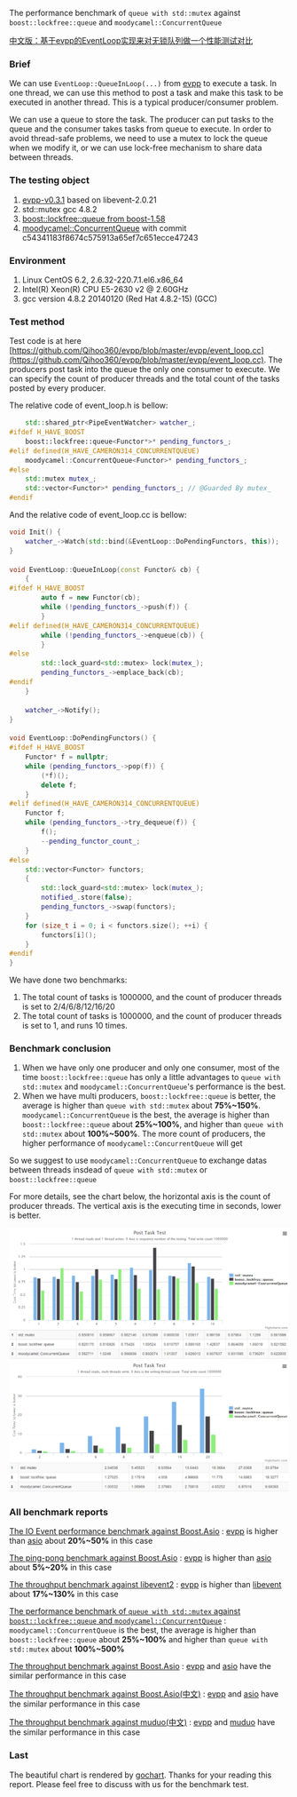 The performance benchmark of `queue with std::mutex` against `boost::lockfree::queue` and `moodycamel::ConcurrentQueue`

[中文版：基于evpp的EventLoop实现来对无锁队列做一个性能测试对比](https://github.com/Qihoo360/evpp/blob/master/docs/benchmark_lockfree_vs_mutex_cn.md)

### Brief

We can use `EventLoop::QueueInLoop(...)` from [evpp] to execute a task. In one thread, we can use this method to post a task and make this task to be executed in another thread. This is a typical producer/consumer problem.

We can use a queue to store the task. The producer can put tasks to the queue and the consumer takes tasks from queue to execute. In order to avoid thread-safe problems, we need to use a mutex to lock the queue when we modify it, or we can use lock-free mechanism to share data between threads.                                                                                                                                                                                                                                                                                                                                                                                                                                                                                                            

### The testing object

1. [evpp-v0.3.1](https://github.com/Qihoo360/evpp/archive/v0.3.1.zip) based on libevent-2.0.21
2. std::mutex gcc 4.8.2
2. [boost::lockfree::queue from boost-1.58](http://www.boost.org/)
3. [moodycamel::ConcurrentQueue](https://github.com/cameron314/concurrentqueue) with commit c54341183f8674c575913a65ef7c651ecce47243

### Environment

1. Linux CentOS 6.2, 2.6.32-220.7.1.el6.x86_64
2. Intel(R) Xeon(R) CPU E5-2630 v2 @ 2.60GHz
3. gcc version 4.8.2 20140120 (Red Hat 4.8.2-15) (GCC)

### Test method

Test code is at here [https://github.com/Qihoo360/evpp/blob/master/evpp/event_loop.cc](https://github.com/Qihoo360/evpp/blob/master/evpp/event_loop.cc). The producers post task into the queue the only one consumer to execute. We can specify the count of producer threads and the total count of the tasks posted by every producer. 

The relative code of event_loop.h is bellow:

```C++
    std::shared_ptr<PipeEventWatcher> watcher_;
#ifdef H_HAVE_BOOST
    boost::lockfree::queue<Functor*>* pending_functors_;
#elif defined(H_HAVE_CAMERON314_CONCURRENTQUEUE)
    moodycamel::ConcurrentQueue<Functor>* pending_functors_;
#else
    std::mutex mutex_;
    std::vector<Functor>* pending_functors_; // @Guarded By mutex_
#endif
```

And the relative code of event_loop.cc is bellow:

```C++
void Init() {
    watcher_->Watch(std::bind(&EventLoop::DoPendingFunctors, this));
}

void EventLoop::QueueInLoop(const Functor& cb) {
    {
#ifdef H_HAVE_BOOST
        auto f = new Functor(cb);
        while (!pending_functors_->push(f)) {
        }
#elif defined(H_HAVE_CAMERON314_CONCURRENTQUEUE)
        while (!pending_functors_->enqueue(cb)) {
        }
#else
        std::lock_guard<std::mutex> lock(mutex_);
        pending_functors_->emplace_back(cb);
#endif
    }

    watcher_->Notify();
}

void EventLoop::DoPendingFunctors() {
#ifdef H_HAVE_BOOST
    Functor* f = nullptr;
    while (pending_functors_->pop(f)) {
        (*f)();
        delete f;
    }
#elif defined(H_HAVE_CAMERON314_CONCURRENTQUEUE)
    Functor f;
    while (pending_functors_->try_dequeue(f)) {
        f();
        --pending_functor_count_;
    }
#else
    std::vector<Functor> functors;
    {
        std::lock_guard<std::mutex> lock(mutex_);
        notified_.store(false);
        pending_functors_->swap(functors);
    }
    for (size_t i = 0; i < functors.size(); ++i) {
        functors[i]();
    }
#endif
}
```

We have done two benchmarks:

1. The total count of tasks is 1000000, and the count of producer threads is set to 2/4/6/8/12/16/20
2. The total count of tasks is 1000000, and the count of producer threads is set to 1, and runs 10 times.

### Benchmark conclusion

1. When we have only one producer and only one consumer, most of the time `boost::lockfree::queue` has only a little advantages to `queue with std::mutex` and `moodycamel::ConcurrentQueue`'s performance is the best.
1. When we have multi producers, `boost::lockfree::queue` is better, the average is higher than `queue with std::mutex` about **75%~150%**. `moodycamel::ConcurrentQueue` is the best, the average is higher than `boost::lockfree::queue` about **25%~100%**, and higher than `queue with std::mutex` about **100%~500%**. The more count of producers, the higher performance of `moodycamel::ConcurrentQueue` will get

So we suggest to use `moodycamel::ConcurrentQueue` to exchange datas between threads insdead of `queue with std::mutex` or `boost::lockfree::queue`

For more details, see the chart below, the horizontal axis is the count of producer threads. The vertical axis is the executing time in seconds, lower is better.

![](https://raw.githubusercontent.com/zieckey/resources/master/evpp/benchmark/post_task/boost_lockfree-vs-mutex-1v1.png)
![](https://raw.githubusercontent.com/zieckey/resources/master/evpp/benchmark/post_task/boost_lockfree-vs-mutex.png)

### All benchmark reports

[The IO Event performance benchmark against Boost.Asio](https://github.com/Qihoo360/evpp/blob/master/docs/benchmark_ioevent_performance_vs_asio.md) : [evpp] is higher than [asio] about **20%~50%** in this case

[The ping-pong benchmark against Boost.Asio](https://github.com/Qihoo360/evpp/blob/master/docs/benchmark_ping_pong_spend_time_vs_asio.md) : [evpp] is higher than [asio] about **5%~20%** in this case

[The throughput benchmark against libevent2](https://github.com/Qihoo360/evpp/blob/master/docs/benchmark_throughput_vs_libevent.md) : [evpp] is higher than [libevent] about **17%~130%** in this case 

[The performance benchmark of `queue with std::mutex` against `boost::lockfree::queue` and `moodycamel::ConcurrentQueue`](https://github.com/Qihoo360/evpp/blob/master/docs/benchmark_lockfree_vs_mutex.md) : `moodycamel::ConcurrentQueue` is the best, the average is higher than `boost::lockfree::queue` about **25%~100%** and higher than `queue with std::mutex` about **100%~500%**

[The throughput benchmark against Boost.Asio](https://github.com/Qihoo360/evpp/blob/master/docs/benchmark_throughput_vs_asio.md) : [evpp] and [asio] have the similar performance in this case

[The throughput benchmark against Boost.Asio(中文)](https://github.com/Qihoo360/evpp/blob/master/docs/benchmark_throughput_vs_asio_cn.md) : [evpp] and [asio] have the similar performance in this case

[The throughput benchmark against muduo(中文)](https://github.com/Qihoo360/evpp/blob/master/docs/benchmark_throughput_vs_muduo_cn.md) : [evpp] and [muduo] have the similar performance in this case


### Last

The beautiful chart is rendered by [gochart]. Thanks for your reading this report. Please feel free to discuss with us for the benchmark test.

[Boost.Asio]:http://www.boost.org/
[boost.asio]:http://www.boost.org/
[asio]:http://www.boost.org/
[boost]:http://www.boost.org/
[evpp]:https://github.com/Qihoo360/evpp
[muduo]:https://github.com/chenshuo/muduo
[libevent2]:https://github.com/libevent/libevent
[libevent]:https://github.com/libevent/libevent
[Golang]:https://golang.org
[Buffer]:https://github.com/Qihoo360/evpp/blob/master/evpp/buffer.h
[recipes]:https://github.com/chenshuo/recipes
[gochart]:https://github.com/zieckey/gochart/
